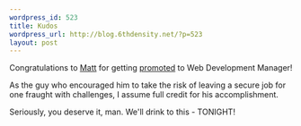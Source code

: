 ```yaml
--- 
wordpress_id: 523
title: Kudos
wordpress_url: http://blog.6thdensity.net/?p=523
layout: post
---
```

Congratulations to <a href="http://mattwalters.net/blog/permalink/63/" /><a href="http://mattwalters.net/blog">Matt</a> for getting <a href="http://mattwalters.net/blog/permalink/63/">promoted</a> to Web Development Manager!

As the guy who encouraged him to take the risk of leaving a secure job for one fraught with challenges, I assume full credit for his accomplishment.

Seriously, you deserve it, man.  We'll drink to this - TONIGHT!

